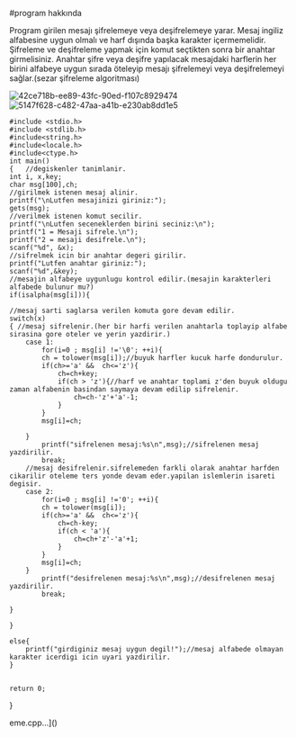 #program hakkında
 
Program girilen mesajı şifrelemeye veya 
deşifrelemeye yarar. 
Mesaj ingiliz alfabesine uygun olmalı ve harf 
dışında başka karakter içermemelidir.
Şifreleme ve deşifreleme yapmak için komut 
seçtikten sonra bir anahtar girmelisiniz. 
Anahtar şifre veya deşifre yapılacak mesajdaki
harflerin her birini alfabeye uygun sırada 
öteleyip mesajı şifrelemeyi veya deşifrelemeyi
sağlar.(sezar şifreleme algoritması)

![42ce718b-ee89-43fc-90ed-f107c8929474](https://github.com/semacakir08/sifreleme/assets/153114298/64f87e33-f71a-422c-9544-0043a05a1530)
![5147f628-c482-47aa-a41b-e230ab8dd1e5](https://github.com/semacakir08/sifreleme/assets/153114298/d38c2403-b78b-4a1d-9e68-bf33e5f5e648)

	#include <stdio.h>
	#include <stdlib.h>
	#include<string.h>
	#include<locale.h>
	#include<ctype.h>
	int main()
	{   //degiskenler tanimlanir.
	int i, x,key;
	char msg[100],ch;
	//girilmek istenen mesaj alinir.
	printf("\nLutfen mesajinizi giriniz:");
	gets(msg);
	//verilmek istenen komut secilir.
	printf("\nLutfen seceneklerden birini seciniz:\n");
	printf("1 = Mesaji sifrele.\n");
	printf("2 = mesaji desifrele.\n");
	scanf("%d", &x);
	//sifrelmek icin bir anahtar degeri girilir.
	printf("Lutfen anahtar giriniz:");
	scanf("%d",&key);
	//mesajin alfabeye uygunlugu kontrol edilir.(mesajin karakterleri alfabede bulunur mu?)
	if(isalpha(msg[i])){
	
	//mesaj sarti saglarsa verilen komuta gore devam edilir.
	switch(x)
	{ //mesaj sifrelenir.(her bir harfi verilen anahtarla toplayip alfabe sirasina gore oteler ve yerin yazdirir.)
		case 1:
			for(i=0 ; msg[i] !='\0'; ++i){
			ch = tolower(msg[i]);//buyuk harfler kucuk harfe dondurulur.
			if(ch>='a' &&  ch<='z'){
				ch=ch+key;
				if(ch > 'z'){//harf ve anahtar toplami z'den buyuk oldugu zaman alfabenin basindan saymaya devam edilip sifrelenir.
					ch=ch-'z'+'a'-1;
				}
			}
			msg[i]=ch;
		
		}
			printf("sifrelenen mesaj:%s\n",msg);//sifrelenen mesaj yazdirilir.
			break;
		//mesaj desifrelenir.sifrelemeden farkli olarak anahtar harfden cikarilir oteleme ters yonde devam eder.yapilan islemlerin isareti degisir.	
		case 2:
			for(i=0 ; msg[i] !='0'; ++i){
			ch = tolower(msg[i]);
			if(ch>='a' &&  ch<='z'){
				ch=ch-key;
				if(ch < 'a'){
					ch=ch+'z'-'a'+1;
				}
			}
			msg[i]=ch;
		}
			printf("desifrelenen mesaj:%s\n",msg);//desifrelenen mesaj yazdirilir.
			break;
			
	}

	}
	
	else{
		printf("girdiginiz mesaj uygun degil!");//mesaj alfabede olmayan karakter icerdigi icin uyari yazdirilir.
	}
   
    
   	return 0;
}

eme.cpp…]()


